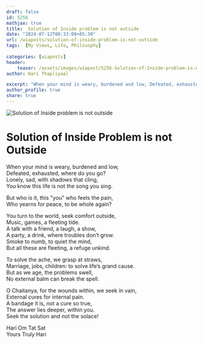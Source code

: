 ```yaml
---
draft: false
id: 5256 
mathjax: true        
title:  Solution of Inside problem is not outside          
date: "2024-07-12T08:33:00+05:30"        
url: /wiaposts/solution-of-inside-problem-is-not-outside     
tags:  [My Views, Life, Philosophy]         
        
categories: [wiaposts] 
header:        
    teaser: /assets/images/wiapost/5256-Solution-of-Inside-problem-is-not-outside.jpg        
author: Hari Thapliyaal        

excerpt: "When your mind is weary, burdened and low, Defeated, exhausted, where do you go? Lonely, sad, with shadows that cling, You know this life is not the song you sing. But who is it, this \"you\" who feels the pain,"
author_profile: true        
share: true        
---
```

![Solution of Inside problem is not outside](/assets/images/wiapost/5256-Solution-of-Inside-problem-is-not-outside.jpg)             
		
# Solution of Inside Problem is not Outside   
   
When your mind is weary, burdened and low,   
Defeated, exhausted, where do you go?   
Lonely, sad, with shadows that cling,   
You know this life is not the song you sing.   
   
But who is it, this "you" who feels the pain,   
Who yearns for peace, to be whole again?   
   
You turn to the world, seek comfort outside,   
Music, games, a fleeting tide.   
A talk with a friend, a laugh, a show,   
A party, a drink, where troubles don’t grow.   
Smoke to numb, to quiet the mind,   
But all these are fleeting, a refuge unkind.   
   
To solve the ache, we grasp at straws,   
Marriage, jobs, children: to solve life’s grand cause.   
But as we age, the problems swell,   
No external balm can break the spell.   
   
O Chaitanya, for the wounds within, we seek in vain,   
External cures for internal pain.   
A bandage it is, not a cure so true,   
The answer lies deeper, within you.   
Seek the solution and not the solace!   


Hari Om Tat Sat   
Yours Truly Hari 

 